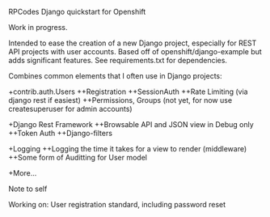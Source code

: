 RPCodes Django quickstart for Openshift

Work in progress.

Intended to ease the creation of a new Django project, especially for REST API projects with user accounts.
Based off of openshift/django-example but adds significant features.
See requirements.txt for dependencies.

Combines common elements that I often use in Django projects:

+contrib.auth.Users
++Registration
++SessionAuth
++Rate Limiting (via django rest if easiest)
++Permissions, Groups (not yet, for now use createsuperuser for admin accounts)

+Django Rest Framework
++Browsable API and JSON view in Debug only
++Token Auth
++Django-filters

+Logging
++Logging the time it takes for a view to render (middleware)
++Some form of Auditting for User model

+More...

Note to self

Working on:
User registration standard, including password reset
